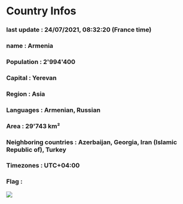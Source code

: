 # Country  Infos
### last update : 24/07/2021, 08:32:20 (France time)

### name : Armenia
### Population : 2'994'400
### Capital : Yerevan
### Region : Asia
### Languages : Armenian, Russian
### Area : 29'743 km²
### Neighboring countries : Azerbaijan, Georgia, Iran (Islamic Republic of), Turkey
### Timezones : UTC+04:00

### Flag :
![](https://restcountries.eu/data/arm.svg)